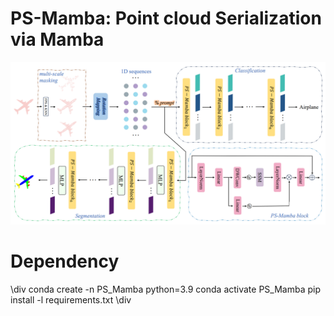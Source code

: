 # PS-Mamba: Point cloud Serialization via Mamba 
![](figures/model.png)
# Dependency
\div
conda create -n PS_Mamba python=3.9
conda activate PS_Mamba
pip install -l requirements.txt
\div

